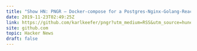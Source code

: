 ```yaml
---
title: "Show HN: PNGR – Docker-compose for a Postgres-Nginx-Golang-React stack"
date: 2019-11-23T02:49:25Z
link: https://github.com/karlkeefer/pngr?utm_medium=RSS&utm_source=hune
site: github.com
topic: Hacker News
draft: false
---
```

